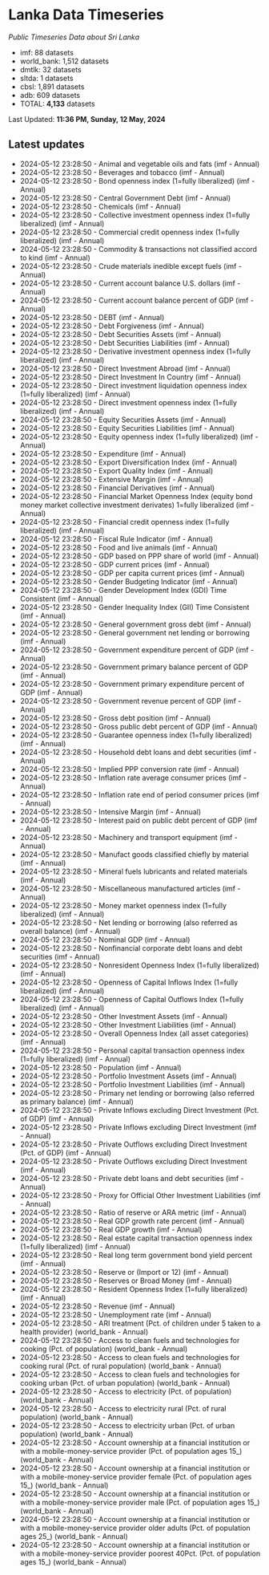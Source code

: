 # Lanka Data Timeseries
*Public Timeseries Data about Sri Lanka*

* imf: 88 datasets
* world_bank: 1,512 datasets
* dmtlk: 32 datasets
* sltda: 1 datasets
* cbsl: 1,891 datasets
* adb: 609 datasets
* TOTAL: **4,133** datasets

Last Updated: **11:36 PM, Sunday, 12 May, 2024**

## Latest updates

* 2024-05-12 23:28:50 - Animal and vegetable oils and fats (imf - Annual)
* 2024-05-12 23:28:50 - Beverages and tobacco (imf - Annual)
* 2024-05-12 23:28:50 - Bond openness index (1=fully liberalized) (imf - Annual)
* 2024-05-12 23:28:50 - Central Government Debt (imf - Annual)
* 2024-05-12 23:28:50 - Chemicals (imf - Annual)
* 2024-05-12 23:28:50 - Collective investment openness index (1=fully liberalized) (imf - Annual)
* 2024-05-12 23:28:50 - Commercial credit openness index (1=fully liberalized) (imf - Annual)
* 2024-05-12 23:28:50 - Commodity & transactions not classified accord to kind (imf - Annual)
* 2024-05-12 23:28:50 - Crude materials inedible except fuels (imf - Annual)
* 2024-05-12 23:28:50 - Current account balance U.S. dollars (imf - Annual)
* 2024-05-12 23:28:50 - Current account balance percent of GDP (imf - Annual)
* 2024-05-12 23:28:50 - DEBT (imf - Annual)
* 2024-05-12 23:28:50 - Debt Forgiveness (imf - Annual)
* 2024-05-12 23:28:50 - Debt Securities Assets (imf - Annual)
* 2024-05-12 23:28:50 - Debt Securities Liabilities (imf - Annual)
* 2024-05-12 23:28:50 - Derivative investment openness index (1=fully liberalized) (imf - Annual)
* 2024-05-12 23:28:50 - Direct Investment Abroad (imf - Annual)
* 2024-05-12 23:28:50 - Direct Investment In Country (imf - Annual)
* 2024-05-12 23:28:50 - Direct investment liquidation openness index (1=fully liberalized) (imf - Annual)
* 2024-05-12 23:28:50 - Direct investment openness index (1=fully liberalized) (imf - Annual)
* 2024-05-12 23:28:50 - Equity Securities Assets (imf - Annual)
* 2024-05-12 23:28:50 - Equity Securities Liabilities (imf - Annual)
* 2024-05-12 23:28:50 - Equity openness index (1=fully liberalized) (imf - Annual)
* 2024-05-12 23:28:50 - Expenditure (imf - Annual)
* 2024-05-12 23:28:50 - Export Diversification Index (imf - Annual)
* 2024-05-12 23:28:50 - Export Quality Index (imf - Annual)
* 2024-05-12 23:28:50 - Extensive Margin (imf - Annual)
* 2024-05-12 23:28:50 - Financial Derivatives (imf - Annual)
* 2024-05-12 23:28:50 - Financial Market Openness Index (equity bond money market collective investment derivates) 1=fully liberalized (imf - Annual)
* 2024-05-12 23:28:50 - Financial credit openness index (1=fully liberalized) (imf - Annual)
* 2024-05-12 23:28:50 - Fiscal Rule Indicator (imf - Annual)
* 2024-05-12 23:28:50 - Food and live animals (imf - Annual)
* 2024-05-12 23:28:50 - GDP based on PPP share of world (imf - Annual)
* 2024-05-12 23:28:50 - GDP current prices (imf - Annual)
* 2024-05-12 23:28:50 - GDP per capita current prices (imf - Annual)
* 2024-05-12 23:28:50 - Gender Budgeting Indicator (imf - Annual)
* 2024-05-12 23:28:50 - Gender Development Index (GDI) Time Consistent (imf - Annual)
* 2024-05-12 23:28:50 - Gender Inequality Index (GII) Time Consistent (imf - Annual)
* 2024-05-12 23:28:50 - General government gross debt (imf - Annual)
* 2024-05-12 23:28:50 - General government net lending or borrowing (imf - Annual)
* 2024-05-12 23:28:50 - Government expenditure percent of GDP (imf - Annual)
* 2024-05-12 23:28:50 - Government primary balance percent of GDP (imf - Annual)
* 2024-05-12 23:28:50 - Government primary expenditure percent of GDP (imf - Annual)
* 2024-05-12 23:28:50 - Government revenue percent of GDP (imf - Annual)
* 2024-05-12 23:28:50 - Gross debt position (imf - Annual)
* 2024-05-12 23:28:50 - Gross public debt percent of GDP (imf - Annual)
* 2024-05-12 23:28:50 - Guarantee openness index (1=fully liberalized) (imf - Annual)
* 2024-05-12 23:28:50 - Household debt loans and debt securities (imf - Annual)
* 2024-05-12 23:28:50 - Implied PPP conversion rate (imf - Annual)
* 2024-05-12 23:28:50 - Inflation rate average consumer prices (imf - Annual)
* 2024-05-12 23:28:50 - Inflation rate end of period consumer prices (imf - Annual)
* 2024-05-12 23:28:50 - Intensive Margin (imf - Annual)
* 2024-05-12 23:28:50 - Interest paid on public debt percent of GDP (imf - Annual)
* 2024-05-12 23:28:50 - Machinery and transport equipment (imf - Annual)
* 2024-05-12 23:28:50 - Manufact goods classified chiefly by material (imf - Annual)
* 2024-05-12 23:28:50 - Mineral fuels lubricants and related materials (imf - Annual)
* 2024-05-12 23:28:50 - Miscellaneous manufactured articles (imf - Annual)
* 2024-05-12 23:28:50 - Money market openness index (1=fully liberalized) (imf - Annual)
* 2024-05-12 23:28:50 - Net lending or borrowing (also referred as overall balance) (imf - Annual)
* 2024-05-12 23:28:50 - Nominal GDP (imf - Annual)
* 2024-05-12 23:28:50 - Nonfinancial corporate debt loans and debt securities (imf - Annual)
* 2024-05-12 23:28:50 - Nonresident Openness Index (1=fully liberalized) (imf - Annual)
* 2024-05-12 23:28:50 - Openness of Capital Inflows Index (1=fully liberalized) (imf - Annual)
* 2024-05-12 23:28:50 - Openness of Capital Outflows Index (1=fully liberalized) (imf - Annual)
* 2024-05-12 23:28:50 - Other Investment Assets (imf - Annual)
* 2024-05-12 23:28:50 - Other Investment Liabilities (imf - Annual)
* 2024-05-12 23:28:50 - Overall Openness Index (all asset categories) (imf - Annual)
* 2024-05-12 23:28:50 - Personal capital transaction openness index (1=fully liberalized) (imf - Annual)
* 2024-05-12 23:28:50 - Population (imf - Annual)
* 2024-05-12 23:28:50 - Portfolio Investment Assets (imf - Annual)
* 2024-05-12 23:28:50 - Portfolio Investment Liabilities (imf - Annual)
* 2024-05-12 23:28:50 - Primary net lending or borrowing (also referred as primary balance) (imf - Annual)
* 2024-05-12 23:28:50 - Private Inflows excluding Direct Investment (Pct. of GDP) (imf - Annual)
* 2024-05-12 23:28:50 - Private Inflows excluding Direct Investment (imf - Annual)
* 2024-05-12 23:28:50 - Private Outflows excluding Direct Investment (Pct. of GDP) (imf - Annual)
* 2024-05-12 23:28:50 - Private Outflows excluding Direct Investment (imf - Annual)
* 2024-05-12 23:28:50 - Private debt loans and debt securities (imf - Annual)
* 2024-05-12 23:28:50 - Proxy for Official Other Investment Liabilities (imf - Annual)
* 2024-05-12 23:28:50 - Ratio of reserve or ARA metric (imf - Annual)
* 2024-05-12 23:28:50 - Real GDP growth rate percent (imf - Annual)
* 2024-05-12 23:28:50 - Real GDP growth (imf - Annual)
* 2024-05-12 23:28:50 - Real estate capital transaction openness index (1=fully liberalized) (imf - Annual)
* 2024-05-12 23:28:50 - Real long term government bond yield percent (imf - Annual)
* 2024-05-12 23:28:50 - Reserve or (Import or 12) (imf - Annual)
* 2024-05-12 23:28:50 - Reserves or Broad Money (imf - Annual)
* 2024-05-12 23:28:50 - Resident Openness Index (1=fully liberalized) (imf - Annual)
* 2024-05-12 23:28:50 - Revenue (imf - Annual)
* 2024-05-12 23:28:50 - Unemployment rate (imf - Annual)
* 2024-05-12 23:28:50 - ARI treatment (Pct. of children under 5 taken to a health provider) (world_bank - Annual)
* 2024-05-12 23:28:50 - Access to clean fuels and technologies for cooking (Pct. of population) (world_bank - Annual)
* 2024-05-12 23:28:50 - Access to clean fuels and technologies for cooking rural (Pct. of rural population) (world_bank - Annual)
* 2024-05-12 23:28:50 - Access to clean fuels and technologies for cooking urban (Pct. of urban population) (world_bank - Annual)
* 2024-05-12 23:28:50 - Access to electricity (Pct. of population) (world_bank - Annual)
* 2024-05-12 23:28:50 - Access to electricity rural (Pct. of rural population) (world_bank - Annual)
* 2024-05-12 23:28:50 - Access to electricity urban (Pct. of urban population) (world_bank - Annual)
* 2024-05-12 23:28:50 - Account ownership at a financial institution or with a mobile-money-service provider (Pct. of population ages 15_) (world_bank - Annual)
* 2024-05-12 23:28:50 - Account ownership at a financial institution or with a mobile-money-service provider female (Pct. of population ages 15_) (world_bank - Annual)
* 2024-05-12 23:28:50 - Account ownership at a financial institution or with a mobile-money-service provider male (Pct. of population ages 15_) (world_bank - Annual)
* 2024-05-12 23:28:50 - Account ownership at a financial institution or with a mobile-money-service provider older adults (Pct. of population ages 25_) (world_bank - Annual)
* 2024-05-12 23:28:50 - Account ownership at a financial institution or with a mobile-money-service provider poorest 40Pct. (Pct. of population ages 15_) (world_bank - Annual)
